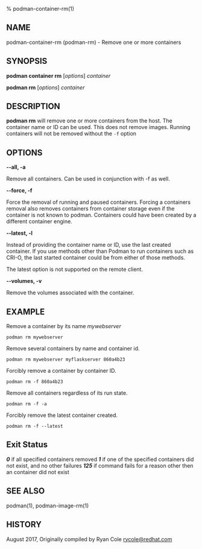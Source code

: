 % podman-container-rm(1)

## NAME
podman\-container\-rm (podman\-rm) - Remove one or more containers

## SYNOPSIS
**podman container rm** [*options*] *container*

**podman rm** [*options*] *container*

## DESCRIPTION
**podman rm** will remove one or more containers from the host.  The container name or ID can be used.  This does not remove images.  Running containers will not be removed without the `-f` option

## OPTIONS

**--all, -a**

Remove all containers.  Can be used in conjunction with -f as well.

**--force, -f**

Force the removal of running and paused containers.  Forcing a containers removal also
removes containers from container storage even if the container is not known to podman.
Containers could have been created by a different container engine.

**--latest, -l**

Instead of providing the container name or ID, use the last created container. If you use methods other than Podman
to run containers such as CRI-O, the last started container could be from either of those methods.

The latest option is not supported on the remote client.

**--volumes, -v**

Remove the volumes associated with the container.

## EXAMPLE
Remove a container by its name *mywebserver*
```
podman rm mywebserver
```
Remove several containers by name and container id.
```
podman rm mywebserver myflaskserver 860a4b23
```

Forcibly remove a container by container ID.
```
podman rm -f 860a4b23
```

Remove all containers regardless of its run state.
```
podman rm -f -a
```

Forcibly remove the latest container created.
```
podman rm -f --latest
```

## Exit Status
**_0_** if all specified containers removed
**_1_** if one of the specified containers did not exist, and no other failures
**_125_** if command fails for a reason other then an container did not exist

## SEE ALSO
podman(1), podman-image-rm(1)

## HISTORY
August 2017, Originally compiled by Ryan Cole <rycole@redhat.com>
